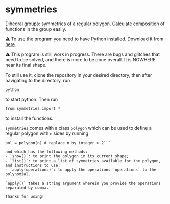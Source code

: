# symmetries

Dihedral groups: symmetries of a regular polygon. Calculate composition of functions in the group easily.

⚠️ To use the program you need to have Python installed. Download it from [here](https://www.python.org/downloads/).

⚠️ This program is still work in progress. There are bugs and glitches that need to be solved, and there is more to be done overall. It is NOWHERE near its final shape.

To still use it, clone the repository in your desired directory, then after navigating to the directory, run

```         
python
```

to start python. Then run

```         
from symmetries import *
```

to install the functions.

`symmetries` comes with a class `polygon` which can be used to define a regular polygon with `n` sides by running

```
pol = polygon(n) # replace n by integer > 2```

and which has the following methods:
- `show()`: to print the polygon in its current shape;
- `list()`: to print a list of symmetries available for the polygon, and instructions to use:
- `apply(operations)`: to apply the operations `operations` to the polynomial.

`apply()` takes a string argument wherein you provide the operations separated by comma.

Thanks for using!